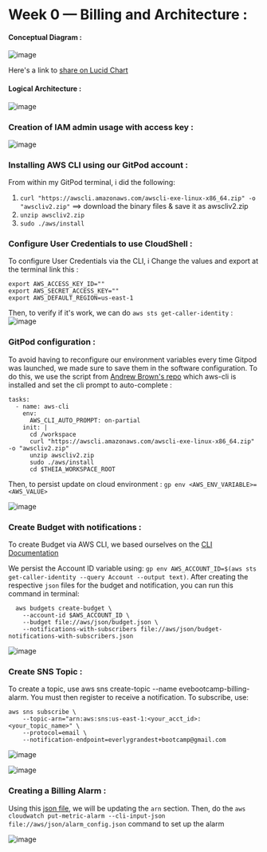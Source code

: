 # Week 0 — Billing and Architecture :

#### Conceptual Diagram :
![image](https://github.com/Noodles-boop/aws-bootcamp-cruddur-2023/blob/25bdf2b82cda361811cd0bde9c19833b3ae9271f/_docs/assets/Cruddur%20Conceptual%20diagram.png)

Here's a link to [share on Lucid Chart](https://lucid.app/lucidchart/invitations/accept/inv_71f2907e-caea-4129-9ada-b973e446b735)

#### Logical Architecture :

![image](https://github.com/Noodles-boop/aws-bootcamp-cruddur-2023/blob/25bdf2b82cda361811cd0bde9c19833b3ae9271f/_docs/assets/Cruddur%20logical%20diagram.png)

### Creation of IAM admin usage with access key :
![image](https://github.com/Noodles-boop/aws-bootcamp-cruddur-2023/blob/44871ec0f5f57d2a260b6200eb0bb99f817fc3bd/_docs/assets/user%20mfa%20&%20cloudshell%20link.png)

### Installing AWS CLI using our GitPod account :
From within my GitPod terminal, i did the following:
1. `curl "https://awscli.amazonaws.com/awscli-exe-linux-x86_64.zip" -o "awscliv2.zip"` ==> download the binary files & save it as awscliv2.zip
2. `unzip awscliv2.zip` 
3. `sudo ./aws/install`

### Configure User Credentials to use CloudShell :
To configure User Credentials via the CLI, i Change the values and export at the terminal link this : 
```
export AWS_ACCESS_KEY_ID=""
export AWS_SECRET_ACCESS_KEY=""
export AWS_DEFAULT_REGION=us-east-1
```
Then, to verify if it's work, we can do `aws sts get-caller-identity` :
![image](https://github.com/Noodles-boop/aws-bootcamp-cruddur-2023/blob/3d182c61ca6e3942bee8338288a0519d7e81f54b/_docs/assets/week0/AWS%20identity.png)

### GitPod configuration :
To avoid having to reconfigure our environment variables every time Gitpod was launched, we made sure to save them in the software configuration. To do this, we use the script from [Andrew Brown's repo](https://github.com/omenking/aws-bootcamp-cruddur-2023/blob/week-0/journal/week0.md) which aws-cli is installed and set the cli prompt to auto-complete :
```
tasks:
  - name: aws-cli
    env:
      AWS_CLI_AUTO_PROMPT: on-partial
    init: |
      cd /workspace
      curl "https://awscli.amazonaws.com/awscli-exe-linux-x86_64.zip" -o "awscliv2.zip"
      unzip awscliv2.zip
      sudo ./aws/install
      cd $THEIA_WORKSPACE_ROOT
```
Then, to persist update on cloud environment : `gp env <AWS_ENV_VARIABLE>=<AWS_VALUE>`

![image](https://github.com/Noodles-boop/aws-bootcamp-cruddur-2023/blob/44871ec0f5f57d2a260b6200eb0bb99f817fc3bd/_docs/assets/aws%20grep%20info.png)
  
### Create Budget with notifications : 
To create Budget via AWS CLI, we based ourselves on the [CLI Documentation](https://awscli.amazonaws.com/v2/documentation/api/latest/reference/budgets/create-budget.html) 

We persist the Account ID variable using: `gp env AWS_ACCOUNT_ID=$(aws sts get-caller-identity --query Account --output text)`. After creating the respective `json` files for the budget and notification, you can run this command in terminal:
```
  aws budgets create-budget \
    --account-id $AWS_ACCOUNT_ID \
    --budget file://aws/json/budget.json \
    --notifications-with-subscribers file://aws/json/budget-notifications-with-subscribers.json
```
![image](https://github.com/Noodles-boop/aws-bootcamp-cruddur-2023/blob/44871ec0f5f57d2a260b6200eb0bb99f817fc3bd/_docs/assets/aws%20budget%20created.png)


### Create SNS Topic :
To create a topic, use aws sns create-topic --name evebootcamp-billing-alarm. You must then register to receive a notification. To subscribe, use:
```
aws sns subscribe \
    --topic-arn="arn:aws:sns:us-east-1:<your_acct_id>:<your_topic_name>" \
    --protocol=email \
    --notification-endpoint=everlygrandest+bootcamp@gmail.com
```
![image](https://github.com/Noodles-boop/aws-bootcamp-cruddur-2023/blob/3dd5ab67c748027d123cd6bd770531a4f27277aa/_docs/assets/week0/Billing-alarm%20created.png)

![image](https://github.com/Noodles-boop/aws-bootcamp-cruddur-2023/blob/c666b913d209722f208aaa44352a11cb95477895/_docs/assets/week0/aws%20billing%20alarm.png)

### Creating a Billing Alarm :
Using this [json file](https://github.com/omenking/aws-bootcamp-cruddur-2023/blob/week-0/aws/json/alarm_config.json.example), we will be updating the `arn` section. Then, do the `aws cloudwatch put-metric-alarm --cli-input-json file://aws/json/alarm_config.json` command to set up the alarm

![image](https://github.com/Noodles-boop/aws-bootcamp-cruddur-2023/blob/44871ec0f5f57d2a260b6200eb0bb99f817fc3bd/_docs/assets/aws%20billing%20alarm%20setup.png)
